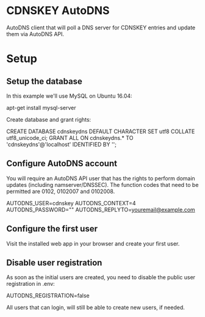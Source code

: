 # CDNSKEY AutoDNS
AutoDNS client that will poll a DNS server for CDNSKEY entries and update them via AutoDNS API.

# Setup

## Setup the database

In this example we'll use MySQL on Ubuntu 16.04:

 apt-get install mysql-server

Create database and grant rights:

 CREATE DATABASE cdnskeydns DEFAULT CHARACTER SET utf8 COLLATE utf8_unicode_ci;
 GRANT ALL ON cdnskeydns.* TO 'cdnskeydns'@'localhost' IDENTIFIED BY '<password>';

## Configure AutoDNS account

You will require an AutoDNS API user that has the rights to perform domain updates (including namserver/DNSSEC). The function codes that need to be permitted are 0102, 0102007 and 0102008.

 AUTODNS_USER=cdnskey
 AUTODNS_CONTEXT=4
 AUTODNS_PASSWORD="<password>"
 AUTODNS_REPLYTO=youremail@example.com

## Configure the first user

Visit the installed web app in your browser and create your first user.

## Disable user registration

As soon as the initial users are created, you need to disable the public user registration in .env:

 AUTODNS_REGISTRATION=false

All users that can login, will still be able to create new users, if needed.


